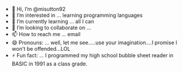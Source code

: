 - 👋 Hi, I’m @misutton92
- 👀 I’m interested in ... learning programming languages
- 🌱 I’m currently learning ... all I can
- 💞️ I’m looking to collaborate on ...
- 📫 How to reach me ... email
- 😄 Pronouns: ... well, let me see.....use your imagination....I promise I won't be offended...LOL
- ⚡ Fun fact: ... I programmed my high school bubble sheet reader in BASIC in 1991 as a class grade.

<!---
misutton92/misutton92 is a ✨ special ✨ repository because its `README.md` (this file) appears on your GitHub profile.
You can click the Preview link to take a look at your changes.
--->
